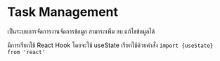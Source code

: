 # Task Management
เป็นระบบการจัดการงานจัดการข้อมูล สามารถเพิ่ม ลบ แก้ไขข้อมูลได้

มีการเรียกใช้ React Hook โดยจะใช้ useState เรียกใช้ด้วยคำสั่ง
 `import {useState} from 'react'`
